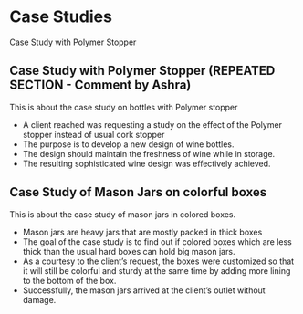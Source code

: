 # Case Studies

Case Study with Polymer Stopper

## Case Study with Polymer Stopper (REPEATED SECTION - Comment by Ashra)

This is about the case study on bottles with Polymer stopper

- A client reached was requesting a study on the effect of the Polymer stopper instead of usual cork stopper
- The purpose is to develop a new design of wine bottles.
- The design should maintain the freshness of wine while in storage.
- The resulting sophisticated wine design was effectively achieved.

## Case Study of Mason Jars on colorful boxes

This is about the case study of mason jars in colored boxes.

- Mason jars are heavy jars that are mostly packed in thick boxes
- The goal of the case study is to find out if colored boxes which are less thick than the usual hard boxes can hold big mason jars.
- As a courtesy to the client’s request, the boxes were customized so that it will still be colorful and sturdy at the same time by adding more lining to the bottom of the box.
- Successfully, the mason jars arrived at the client’s outlet without damage.